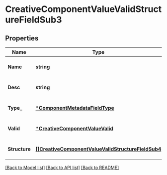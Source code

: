 # CreativeComponentValueValidStructureFieldSub3

## Properties
Name | Type | Description | Notes
------------ | ------------- | ------------- | -------------
**Name** | **string** |  | [optional] [default to null]
**Desc** | **string** |  | [optional] [default to null]
**Type_** | [***ComponentMetadataFieldType**](ComponentMetadataFieldType.md) |  | [optional] [default to null]
**Valid** | [***CreativeComponentValueValid**](creative_component_value_valid.md) |  | [optional] [default to null]
**Structure** | [**[]CreativeComponentValueValidStructureFieldSub4**](creative_component_value_valid_structure_field_sub4.md) |  | [optional] [default to null]

[[Back to Model list]](../README.md#documentation-for-models) [[Back to API list]](../README.md#documentation-for-api-endpoints) [[Back to README]](../README.md)


